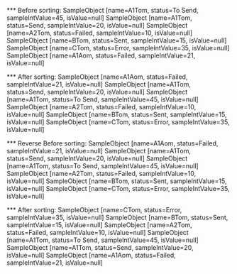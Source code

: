 *** Before sorting:
SampleObject [name=A1Tom, status=To Send, sampleIntValue=45, isValue=null]
SampleObject [name=A1Tom, status=Send, sampleIntValue=20, isValue=null]
SampleObject [name=A2Tom, status=Failed, sampleIntValue=10, isValue=null]
SampleObject [name=BTom, status=Sent, sampleIntValue=15, isValue=null]
SampleObject [name=CTom, status=Error, sampleIntValue=35, isValue=null]
SampleObject [name=A1Aom, status=Failed, sampleIntValue=21, isValue=null]

*** After sorting:
SampleObject [name=A1Aom, status=Failed, sampleIntValue=21, isValue=null]
SampleObject [name=A1Tom, status=Send, sampleIntValue=20, isValue=null]
SampleObject [name=A1Tom, status=To Send, sampleIntValue=45, isValue=null]
SampleObject [name=A2Tom, status=Failed, sampleIntValue=10, isValue=null]
SampleObject [name=BTom, status=Sent, sampleIntValue=15, isValue=null]
SampleObject [name=CTom, status=Error, sampleIntValue=35, isValue=null]

*** Reverse Before sorting:
SampleObject [name=A1Aom, status=Failed, sampleIntValue=21, isValue=null]
SampleObject [name=A1Tom, status=Send, sampleIntValue=20, isValue=null]
SampleObject [name=A1Tom, status=To Send, sampleIntValue=45, isValue=null]
SampleObject [name=A2Tom, status=Failed, sampleIntValue=10, isValue=null]
SampleObject [name=BTom, status=Sent, sampleIntValue=15, isValue=null]
SampleObject [name=CTom, status=Error, sampleIntValue=35, isValue=null]

*** After sorting:
SampleObject [name=CTom, status=Error, sampleIntValue=35, isValue=null]
SampleObject [name=BTom, status=Sent, sampleIntValue=15, isValue=null]
SampleObject [name=A2Tom, status=Failed, sampleIntValue=10, isValue=null]
SampleObject [name=A1Tom, status=To Send, sampleIntValue=45, isValue=null]
SampleObject [name=A1Tom, status=Send, sampleIntValue=20, isValue=null]
SampleObject [name=A1Aom, status=Failed, sampleIntValue=21, isValue=null]
